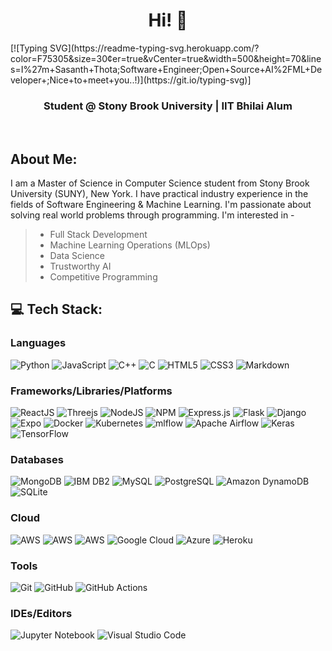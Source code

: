 <!--
### Hi there 👋
**thota-sasanth/thota-sasanth** is a ✨ _special_ ✨ repository because its `README.md` (this file) appears on your GitHub profile.

Here are some ideas to get you started:

- 🔭 I’m currently working on ...
- 🌱 I’m currently learning ...
- 👯 I’m looking to collaborate on ...
- 🤔 I’m looking for help with ...
- 💬 Ask me about ...
- 📫 How to reach me: ...
- 😄 Pronouns: ...
- ⚡ Fun fact: ...
-->

<h1 align="center"> Hi! 👋</br> 
</h1>
[![Typing SVG](https://readme-typing-svg.herokuapp.com/?color=F75305&size=30&center=true&vCenter=true&width=500&height=70&lines=I%27m+Sasanth+Thota;Software+Engineer;Open+Source+AI%2FML+Developer+;Nice+to+meet+you..!)](https://git.io/typing-svg)]
<h3 align="center"> Student @ Stony Brook University | IIT Bhilai Alum </h3>
<p align="center">
<a href="https://www.linkedin.com/in/sasanththota/" target="_blank"><img alt="" src="https://img.shields.io/badge/LinkedIn-%2320232a?logo=linkedin&logoColor=0A66C2&style=for-the-badge" style="vertical-align:center" /></a>
<a href="https://github.com/thota-sasanth" target="_blank"><img alt="" src="https://img.shields.io/badge/GitHub-%2320232a?style=for-the-badge&logo=Github&logoColor=white" style="vertical-align:center" /></a>
<a href="mailto:thotasasanth@gmail.com" target="_blank"><img alt="" src="https://img.shields.io/badge/Gmail-%2320232a?style=for-the-badge&logo=gmail&logoColor=white" style="vertical-align:center" /></a>
</p>

## About Me:
I am a Master of Science in Computer Science student from Stony Brook University (SUNY), New York. I have practical industry experience in the fields of Software Engineering & Machine Learning. I'm passionate about solving real world problems through programming. I'm interested in -

> * Full Stack Development <br>
> * Machine Learning Operations (MLOps) <br>
> * Data Science <br>
> * Trustworthy AI <br>
> * Competitive Programming <br>

## 💻 Tech Stack:
### Languages
![Python](https://img.shields.io/badge/-Python-%2320232a?style=for-the-badge&logo=python)
![JavaScript](https://img.shields.io/badge/-JavaScript-%2320232a?style=for-the-badge&logo=javascript)
![C++](https://img.shields.io/badge/c++-%2320232a.svg?style=for-the-badge&logo=c%2B%2B&logoColor=white)
![C](https://img.shields.io/badge/c-%2320232a?style=for-the-badge&logo=c&logoColor=white)
![HTML5](https://img.shields.io/badge/-HTML5-%2320232a?style=for-the-badge&logo=html5)
![CSS3](https://img.shields.io/badge/-CSS3-%2320232a?style=for-the-badge&logo=css3)
![Markdown](https://img.shields.io/badge/-Markdown-%2320232a?style=for-the-badge&logo=markdown)


### Frameworks/Libraries/Platforms
![ReactJS](https://img.shields.io/badge/-React.JS-%2320232a?style=for-the-badge&logo=react)
![Threejs](https://img.shields.io/badge/-D3.JS-%2320232a?style=for-the-badge&logo=d3.js)
![NodeJS](https://img.shields.io/badge/-NodeJS-%2320232a?style=for-the-badge&logo=node.js&logoColor=pink)
![NPM](https://img.shields.io/badge/NPM-%2320232a.svg?style=for-the-badge&logo=npm&logoColor=white)
![Express.js](https://img.shields.io/badge/-ExpressJS-%2320232a?style=for-the-badge&logo=express)
![Flask](https://img.shields.io/badge/-Flask-%2320232a?style=for-the-badge&logo=flask)
![Django](https://img.shields.io/badge/-Django-%2320232a?style=for-the-badge&logo=django)
![Expo](https://img.shields.io/badge/expo-%2320232a?style=for-the-badge&logo=expo&logoColor=#D04A37)
![Docker](https://img.shields.io/badge/docker-%2320232a.svg?style=for-the-badge&logo=docker&logoColor=white)
![Kubernetes](https://img.shields.io/badge/kubernetes-%2320232a.svg?style=for-the-badge&logo=kubernetes&logoColor=white)
![mlflow](https://img.shields.io/badge/mlflow-%2320232a.svg?style=for-the-badge&logo=numpy&logoColor=blue)
![Apache Airflow](https://img.shields.io/badge/Apache%20Airflow-%2320232a?style=for-the-badge&logo=Apache%20Airflow&logoColor=white)
![Keras](https://img.shields.io/badge/Keras-%2320232a.svg?style=for-the-badge&logo=Keras&logoColor=white)
![TensorFlow](https://img.shields.io/badge/TensorFlow-%2320232a.svg?style=for-the-badge&logo=TensorFlow&logoColor=white)


### Databases
![MongoDB](https://img.shields.io/badge/-MongoDB-%2320232a?style=for-the-badge&logo=mongodb)
![IBM DB2](https://img.shields.io/badge/-IBM_DB2-%2320232a?style=for-the-badge&logo=ibm&logoColor=white)
![MySQL](https://img.shields.io/badge/-MySQL-%2320232a?style=for-the-badge&logo=mysql&logoColor=white)
![PostgreSQL](https://img.shields.io/badge/-PostgreSQL-%2320232a?style=for-the-badge&logo=postgresql&logoColor=white)
![Amazon DynamoDB](https://img.shields.io/badge/-Amazon_DynamoDB-%2320232a?style=for-the-badge&logo=Amazon%20DynamoDB)
![SQLite](https://img.shields.io/badge/sqlite-%2320232a.svg?style=for-the-badge&logo=sqlite&logoColor=white)


### Cloud
![AWS](https://img.shields.io/badge/-AWS-%2320232a?style=for-the-badge&logo=amazon-aws&logoColor=orange)
![AWS](https://img.shields.io/badge/-AWS%20Lambda-%2320232a?style=for-the-badge&logo=amazon-aws&logoColor=orange)
![AWS](https://img.shields.io/badge/-AWS%20SageMaker-%2320232a?style=for-the-badge&logo=amazon-aws&logoColor=orange)
![Google Cloud](https://img.shields.io/badge/Google%20Cloud-%2320232a.svg?style=for-the-badge&logo=google-cloud&logoColor=white)
![Azure](https://img.shields.io/badge/azure-%2320232a.svg?style=for-the-badge&logo=microsoftazure&logoColor=white)
![Heroku](https://img.shields.io/badge/-Heroku-%2320232a?style=for-the-badge&logo=heroku)



### Tools
![Git](https://img.shields.io/badge/-Git-%2320232a?style=for-the-badge&logo=git)
![GitHub](https://img.shields.io/badge/-GitHub-%2320232a?style=for-the-badge&logo=github)
![GitHub Actions](https://img.shields.io/badge/-github%20actions-%2320232a?style=for-the-badge&logo=githubactions)


### IDEs/Editors
![Jupyter Notebook](https://img.shields.io/badge/jupyter-%2320232a.svg?style=for-the-badge&logo=jupyter&logoColor=white)
![Visual Studio Code](https://img.shields.io/badge/Visual%20Studio%20Code-%2320232a.svg?style=for-the-badge&logo=visual-studio-code&logoColor=white)



